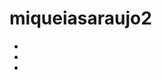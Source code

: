 # miqueiasaraujo2
-
-
-

<div>
  <a href="https://beacons.ai/miqueiasaraujo2">
  <img height="180em" scr="https://github-readme-status.vercel.app/api?username=miqueiasarauo2&show_icons=true&theme-dracula&include_all_commits-true&count_private=true"/>
  <img height="180em" scr="https://github-readme-status.vercel.app/api?username=miqueiasarauo2_icons=true&theme=dracula/>
</div>

